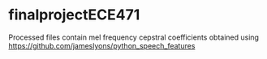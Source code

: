 # finalprojectECE471

Processed files contain mel frequency cepstral coefficients obtained using https://github.com/jameslyons/python_speech_features
